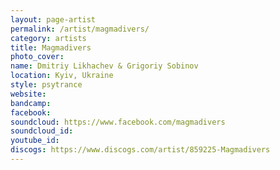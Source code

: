 ```yaml
---
layout: page-artist
permalink: /artist/magmadivers/
category: artists
title: Magmadivers
photo_cover: 
name: Dmitriy Likhachev & Grigoriy Sobinov
location: Kyiv, Ukraine
style: psytrance
website: 
bandcamp: 
facebook: 
soundcloud: https://www.facebook.com/magmadivers
soundcloud_id: 
youtube_id: 
discogs: https://www.discogs.com/artist/859225-Magmadivers
---
```

